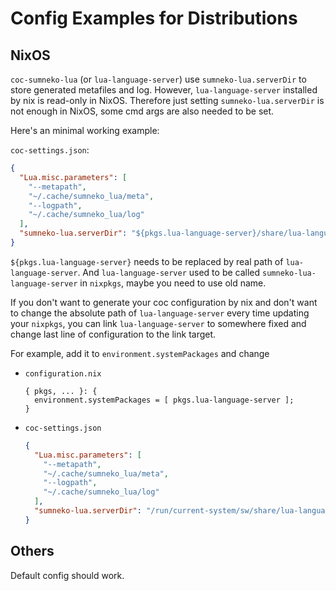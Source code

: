 # Config Examples for Distributions

## NixOS

`coc-sumneko-lua` (or `lua-language-server`) use `sumneko-lua.serverDir` to store generated metafiles and log. However, `lua-language-server` installed by nix is read-only in NixOS. Therefore just setting `sumneko-lua.serverDir` is not enough in NixOS, some cmd args are also needed to be set.

Here's an minimal working example:

`coc-settings.json`:

```json
{
  "Lua.misc.parameters": [
    "--metapath",
    "~/.cache/sumneko_lua/meta",
    "--logpath",
    "~/.cache/sumneko_lua/log"
  ],
  "sumneko-lua.serverDir": "${pkgs.lua-language-server}/share/lua-language-server"
}
```

`${pkgs.lua-language-server}` needs to be replaced by real path of `lua-language-server`. And `lua-language-server` used to be called `sumneko-lua-language-server` in `nixpkgs`, maybe you need to use old name.

If you don't want to generate your coc configuration by nix and don't want to change the absolute path of `lua-language-server` every time updating your `nixpkgs`, you can link `lua-language-server` to somewhere fixed and change last line of configuration to the link target.

For example, add it to `environment.systemPackages` and change

- `configuration.nix`

  ```
  { pkgs, ... }: {
    environment.systemPackages = [ pkgs.lua-language-server ];
  }
  ```

- `coc-settings.json`

  ```json
  {
    "Lua.misc.parameters": [
      "--metapath",
      "~/.cache/sumneko_lua/meta",
      "--logpath",
      "~/.cache/sumneko_lua/log"
    ],
    "sumneko-lua.serverDir": "/run/current-system/sw/share/lua-language-server"
  }
  ```

## Others

Default config should work.
